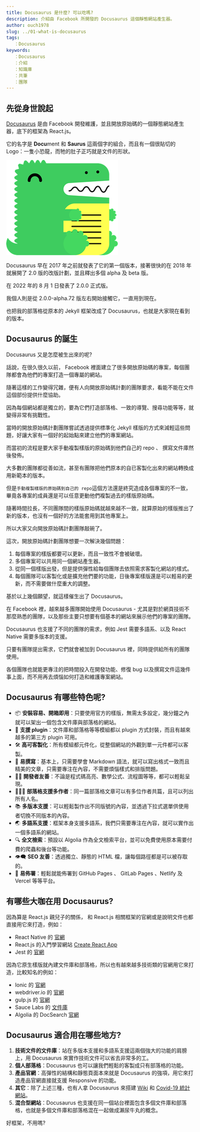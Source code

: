 ```yaml
---
title: Docusaurus 是什麼? 可以吃嗎?
description: 介紹由 Facebook 所開發的 Docusaurus 這個靜態網站產生器。
author: ouch1978
slug: ../01-what-is-docusaurus
tags: 
   ：Docusaurus
keywords: 
   ：Docusaurus
   ：介紹
   ：知識庫
   ：共筆
   ：團隊
---
```


## 先從身世說起

[Docusaurus](https://www.docusaurus.io/) 是由 Facebook 開發維護，並且開放原始碼的一個靜態網站產生器，底下的框架為 React.js。

它的名字是 **Docu**ment 和 **Saurus** 這兩個字的組合，而且有一個很貼切的 Logo：一隻小恐龍，而牠的肚子正巧就是文件的形狀。

![Docusaurus logo](docusaurus-logo.png "Docusaurus logo")

Docusaurus 早在 2017 年之前就發表了它的第一個版本，接著很快的在 2018 年就展開了 2.0 版的改版計劃，並且釋出多個 alpha 及 beta 版。

在 2022 年的 8 月 1 日發表了 2.0.0 正式版。

我個人則是從 2.0.0-alpha.72 版左右開始接觸它，一直用到現在。

也把我的部落格從原本的 Jekyll 框架改成了 Docusaurus，也就是大家現在看到的版本。

## Docusaurus 的誕生

Docusaurus 又是怎麼被生出來的呢?

話說，在很久很久以前， Facebook 裡面建立了很多開放原始碼的專案，每個團隊都會為他們的專案打造一個專屬的網站。

隨著這樣的工作變得冗雜，便有人向開放原始碼計劃的團隊要求，看能不能在文件這個部份提供什麼協助。

因為每個網站都是獨立的，要為它們打造部落格、一致的導覽、搜尋功能等等，就變得非常有挑戰性。

當時的開放原始碼計劃團隊嘗試透過提供標準化 Jekyll 樣版的方式來減輕這些問題，好讓大家有一個好的起始點來建立他們的專案網站。

而當初的流程是要大家手動複製樣版的原始碼到他們自己的 repo 、 撰寫文件庫然後發佈。

大多數的團隊都從善如流，甚至有團隊把他們原本的自已客製化出來的網站轉換成用新範本的版本。

但是`手動複製樣版的原始碼到自己的 repo`這個方法還是終究造成各個專案的不一致，畢竟各專案的成員還是可以任意更動他們複製過去的樣版原始碼。

隨著時間拉長，不同團隊間的樣版原始碼就越來越不一致，就算原始的樣版推出了新的版本，也沒有一個好的方法能套用到其他專案上。

所以大家又向開放原始碼計劃團隊敲碗了。

這次，開放原始碼計劃團隊想要一次解決幾個問題：

1. 每個專案的樣版都要可以更新，而且一致性不會被破壞。
2. 多個專案可以共用同一個網站產生器。
3. 從同一個樣版出發，但是提供彈性給每個團隊去依照需求客製化網站的樣式。
4. 每個團隊可以客製化或是擴充他們要的功能，日後專案樣版還是可以輕易的更新，而不需要做什麼重大的調整。

基於以上幾個願望，就這樣催生出了 Docusaurus。

在 Facebook 裡，越來越多團隊開始使用 Docusaurus - 尤其是對於網頁技術不那麼熟悉的團隊，以及那些主要只想要有個基本的網站來展示他們的專案的團隊。

Docusaurus 也支援了不同的團隊的需求，例如 Jest 需要多語系、以及 React Native 需要多版本的支援。

只要有團隊提出需求，它們就會被加到 Docusaurus 裡，同時提供給所有的團隊使用。

各個團隊也就能更專注的把時間投入在開發功能、修復 bug 以及撰寫文件這幾件事上面，而不用再去煩惱如何打造和維護專案網站。

## Docusaurus 有哪些特色呢?

* 📦 **安裝容易、開箱即用**：只要使用官方的樣版，無需太多設定，幾分鐘之內就可以架出一個包含文件庫與部落格的網站。
* 🧩 **支援 plugin**：文件庫和部落格等等模組都以 plugin 方式封裝，而且有越來越多的第三方 plugin 可用。
* 🛠 **高可客製化**：所有模組都元件化，從整個網站的外觀到單一元件都可以客製。
* 📝 **易撰寫**：基本上，只需要學會 Markdown 語法，就可以寫出格式一致而且精美的文章，只需要專注在內容，不需要煩惱樣式和排版問題。
* 🧑‍💻 **開發者友善**：不論是程式碼高亮、數學公式、流程圖等等，都可以輕鬆呈現。
* 🧑‍🤝‍🧑 **部落格支援多作者**：同一篇部落格文章可以有多位作者共篇，且可以列出所有人名。
* 📚 **多版本支援**：可以輕鬆製作出不同版號的內容，並透過下拉式選單供使用者切換不同版本的內容。
* 🌏 **多語系支援**：框架本身支援多語系，我們只需要專注在內容，就可以實作出一個多語系的網站。
* 🔍 **全文檢索**：預設以 Algolia 作為全文檢索平台，並可以免費使用原本需要付費的爬蟲和後台等功能。
* 👁️‍🗨️ **SEO 友善**：透過獨立、靜態的 HTML 檔，讓每個路徑都是可以被存取的。
* 🚀 **易佈署**：輕鬆就能佈署到 GitHub Pages 、 GitLab Pages 、Netlify 及 Vercel 等等平台。

## 有哪些大咖在用 Docusaurus?

因為算是 React.js 親兒子的關係， 和 React.js 相關框架的官網或是說明文件也都直接用它來打造，例如：

* React Native 的 [官網](https://reactnative.dev/)
* React.js 的入門學習網站 [Create React App](https://create-react-app.dev/)
* Jest 的 [官網](https://jestjs.io/)

因為它原生樣版就內建文件庫和部落格，所以也有越來越多技術類的官網用它來打造，比較知名的例如：

* Ionic 的 [官網](https://ionicframework.com/docs/)
* webdriver.io 的 [官網](https://webdriver.io/)
* gulp.js 的 [官網](https://gulpjs.com/)
* Sauce Labs 的 [文件庫](https://docs.saucelabs.com/)
* Algolia 的 DocSearch [官網](https://docsearch.algolia.com/)

## Docusaurus 適合用在哪些地方?

1. **技術文件的文件庫**：站在多版本支援和多語系支援這兩個強大的功能的肩膀上，用 Docusaurus 來實作技術文件可以省去非常多的工。
2. **個人部落格**：Docusaurus 也可以讓我們輕鬆的客製成只有部落格的功能。
3. **產品官網**：高彈性的結構和靜態頁面本來就是 Docusaurus 的強項，用它來打造產品官網直接就支援 Responsive 的功能。
4. **其它**：除了上述三種，也有人拿 Docusaurus 來搭建 [Wiki](https://wiki.iota.org/) 和 [Covid-19 統計網站](https://covid-fr.misterfishup.com/)。
5. **混合型網站**：Docusaurus 也支援在同一個站台裡面包含多個文件庫和部落格，也就是多個文件庫和部落格混在一起做成瀨尿牛丸的概念。

好框架，不用嗎?
